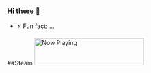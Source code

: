 ### Hi there 👋
- ⚡ Fun fact: ...

##Steam
<img src="https:///steam-status-img.vercel.app/currently-playing?username=miniun" width="256" height="64" alt="Now Playing">
